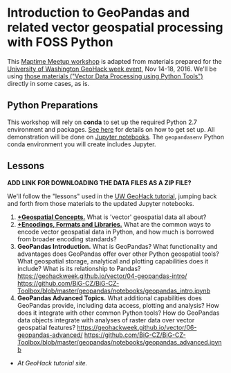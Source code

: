 # Introduction to GeoPandas and related vector geospatial processing with FOSS Python

This [Maptime Meetup workshop](https://www.meetup.com/MaptimeSEA/) is adapted from materials prepared for the [University of Washington GeoHack week event](https://geohackweek.github.io), Nov 14-18, 2016. We'll be using [those materials ("Vector Data Processing using Python Tools")](https://geohackweek.github.io/vector/) directly in some cases, as is.

## Python Preparations

This workshop will rely on **conda** to set up the required Python 2.7 environment and packages. [See here](https://github.com/BiG-CZ/BiG-CZ-Toolbox/blob/master/geopandas/install-conda.md) for details on how to get set up. All demonstration will be done on [Jupyter notebooks](http://jupyter.org). The `geopandasenv` Python conda environment you will create includes Jupyter.

## Lessons

**ADD LINK FOR DOWNLOADING THE DATA FILES AS A ZIP FILE?**

We'll follow the "lessons" used in the [UW GeoHack tutorial](https://geohackweek.github.io/vector/), jumping back and forth from those materials to the updated Jupyter notebooks.

1. [**+Geospatial Concepts.**](https://geohackweek.github.io/vector/02-geospatial-concepts/) What is 'vector' geospatial data all about?
2. [**+Encodings, Formats and Libraries.**](https://geohackweek.github.io/vector/03-encodings-libraries/) What are the common ways to encode vector geospatial data in Python, and how much is borrowed from broader encoding standards?
3. **GeoPandas Introduction.** What is GeoPandas? What functionality and advantages does GeoPandas offer over other Python geospatial tools? What geospatial storage, analytical and plotting capabilities does it include? What is its relationship to Pandas? https://geohackweek.github.io/vector/04-geopandas-intro/  https://github.com/BiG-CZ/BiG-CZ-Toolbox/blob/master/geopandas/notebooks/geopandas_intro.ipynb
4. **GeoPandas Advanced Topics.** What additional capabilities does GeoPandas provide, including data access, plotting and analysis? How does it integrate with other common Python tools? How do GeoPandas data objects integrate with analyses of raster data over vector geospatial features? https://geohackweek.github.io/vector/06-geopandas-advanced/  https://github.com/BiG-CZ/BiG-CZ-Toolbox/blob/master/geopandas/notebooks/geopandas_advanced.ipynb

+ *At GeoHack tutorial site.*
